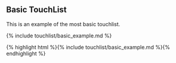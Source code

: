 <h2 class="section-subtitle">Basic TouchList</h2>
<p>This is an example of the most basic touchlist.</p>	

{% include touchlist/basic_example.md %}

<div class="j-code">
	<!--{% highlight jsp %}{% include touchlist/basic_example_jsp.md %}{% endhighlight %}-->
	{% highlight html %}{% include touchlist/basic_example.md %}{% endhighlight %}
</div>

